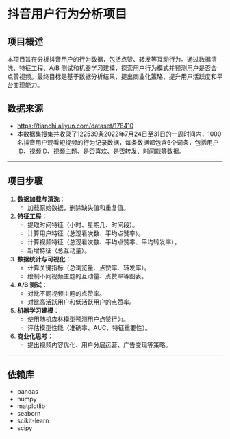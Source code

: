 # **抖音用户行为分析项目**

## **项目概述**
本项目旨在分析抖音用户的行为数据，包括点赞、转发等互动行为。通过数据清洗、特征工程、A/B 测试和机器学习建模，探索用户行为模式并预测用户是否会点赞视频。最终目标是基于数据分析结果，提出商业化策略，提升用户活跃度和平台变现能力。

## **数据来源**
- https://tianchi.aliyun.com/dataset/178410
- 本数据集搜集并收录了122539条2022年7月24日至31日的一周时间内，1000名抖音用户观看短视频的行为记录数据，每条数据都包含6个词条，包括用户ID、视频ID、视频主题、是否喜欢、是否转发、时间戳等数据。

---

## **项目步骤**
1. **数据加载与清洗**：
   - 加载原始数据，删除缺失值和重复值。
2. **特征工程**：
   - 提取时间特征（小时、星期几、时间段）。
   - 计算用户特征（总观看次数、平均点赞率）。
   - 计算视频特征（总观看次数、平均点赞率、平均转发率）。
   - 新增特征（总互动量）。
3. **数据统计与可视化**：
   - 计算关键指标（总浏览量、点赞率、转发率）。
   - 绘制不同视频主题的互动量、点赞率等图表。
4. **A/B 测试**：
   - 对比不同视频主题的点赞率。
   - 对比高活跃用户和低活跃用户的点赞率。
5. **机器学习建模**：
   - 使用随机森林模型预测用户点赞行为。
   - 评估模型性能（准确率、AUC、特征重要性）。
6. **商业化思考**：
   - 提出视频内容优化、用户分层运营、广告变现等策略。

---


## **依赖库**
- pandas
- numpy
- matplotlib
- seaborn
- scikit-learn
- scipy



